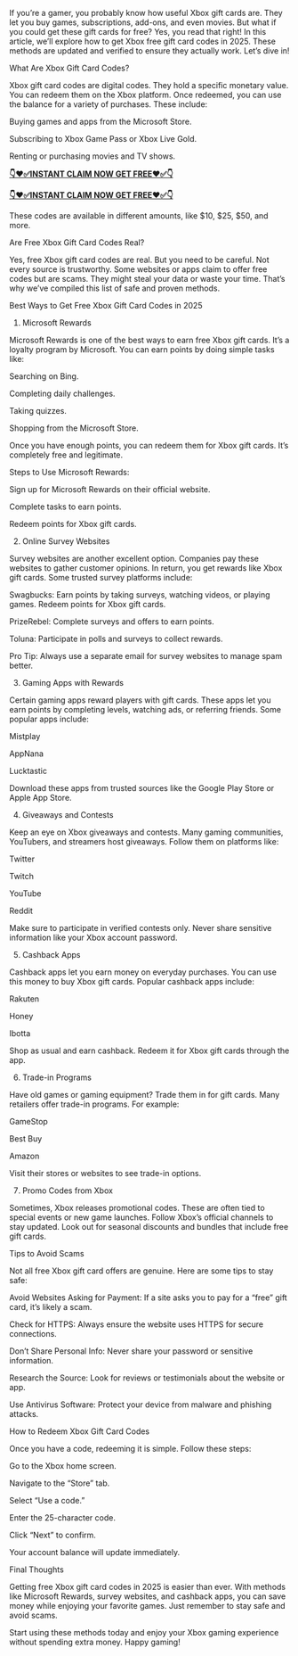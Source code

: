 If you’re a gamer, you probably know how useful Xbox gift cards are. They let you buy games, subscriptions, add-ons, and even movies. But what if you could get these gift cards for free? Yes, you read that right! In this article, we’ll explore how to get Xbox free gift card codes in 2025. These methods are updated and verified to ensure they actually work. Let’s dive in!

What Are Xbox Gift Card Codes?

Xbox gift card codes are digital codes. They hold a specific monetary value. You can redeem them on the Xbox platform. Once redeemed, you can use the balance for a variety of purchases. These include:

Buying games and apps from the Microsoft Store.

Subscribing to Xbox Game Pass or Xbox Live Gold.

Renting or purchasing movies and TV shows.

**[👇❤️✅INSTANT CLAIM NOW GET FREE❤️✅👇](https://tinyurl.com/free20Xbox)**

**[👇❤️✅INSTANT CLAIM NOW GET FREE❤️✅👇](https://tinyurl.com/free20Xbox)**


These codes are available in different amounts, like $10, $25, $50, and more.

Are Free Xbox Gift Card Codes Real?

Yes, free Xbox gift card codes are real. But you need to be careful. Not every source is trustworthy. Some websites or apps claim to offer free codes but are scams. They might steal your data or waste your time. That’s why we’ve compiled this list of safe and proven methods.

Best Ways to Get Free Xbox Gift Card Codes in 2025

1. Microsoft Rewards

Microsoft Rewards is one of the best ways to earn free Xbox gift cards. It’s a loyalty program by Microsoft. You can earn points by doing simple tasks like:

Searching on Bing.

Completing daily challenges.

Taking quizzes.

Shopping from the Microsoft Store.

Once you have enough points, you can redeem them for Xbox gift cards. It’s completely free and legitimate.

Steps to Use Microsoft Rewards:

Sign up for Microsoft Rewards on their official website.

Complete tasks to earn points.

Redeem points for Xbox gift cards.

2. Online Survey Websites

Survey websites are another excellent option. Companies pay these websites to gather customer opinions. In return, you get rewards like Xbox gift cards. Some trusted survey platforms include:

Swagbucks: Earn points by taking surveys, watching videos, or playing games. Redeem points for Xbox gift cards.

PrizeRebel: Complete surveys and offers to earn points.

Toluna: Participate in polls and surveys to collect rewards.

Pro Tip: Always use a separate email for survey websites to manage spam better.

3. Gaming Apps with Rewards

Certain gaming apps reward players with gift cards. These apps let you earn points by completing levels, watching ads, or referring friends. Some popular apps include:

Mistplay

AppNana

Lucktastic

Download these apps from trusted sources like the Google Play Store or Apple App Store.

4. Giveaways and Contests

Keep an eye on Xbox giveaways and contests. Many gaming communities, YouTubers, and streamers host giveaways. Follow them on platforms like:

Twitter

Twitch

YouTube

Reddit

Make sure to participate in verified contests only. Never share sensitive information like your Xbox account password.

5. Cashback Apps

Cashback apps let you earn money on everyday purchases. You can use this money to buy Xbox gift cards. Popular cashback apps include:

Rakuten

Honey

Ibotta

Shop as usual and earn cashback. Redeem it for Xbox gift cards through the app.

6. Trade-in Programs

Have old games or gaming equipment? Trade them in for gift cards. Many retailers offer trade-in programs. For example:

GameStop

Best Buy

Amazon

Visit their stores or websites to see trade-in options.

7. Promo Codes from Xbox

Sometimes, Xbox releases promotional codes. These are often tied to special events or new game launches. Follow Xbox’s official channels to stay updated. Look out for seasonal discounts and bundles that include free gift cards.

Tips to Avoid Scams

Not all free Xbox gift card offers are genuine. Here are some tips to stay safe:

Avoid Websites Asking for Payment: If a site asks you to pay for a “free” gift card, it’s likely a scam.

Check for HTTPS: Always ensure the website uses HTTPS for secure connections.

Don’t Share Personal Info: Never share your password or sensitive information.

Research the Source: Look for reviews or testimonials about the website or app.

Use Antivirus Software: Protect your device from malware and phishing attacks.

How to Redeem Xbox Gift Card Codes

Once you have a code, redeeming it is simple. Follow these steps:

Go to the Xbox home screen.

Navigate to the “Store” tab.

Select “Use a code.”

Enter the 25-character code.

Click “Next” to confirm.

Your account balance will update immediately.

Final Thoughts

Getting free Xbox gift card codes in 2025 is easier than ever. With methods like Microsoft Rewards, survey websites, and cashback apps, you can save money while enjoying your favorite games. Just remember to stay safe and avoid scams.

Start using these methods today and enjoy your Xbox gaming experience without spending extra money. Happy gaming!

